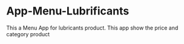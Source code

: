 # App-Menu-Lubrificants
This a Menu App for lubricants product. This app show the price and category product
